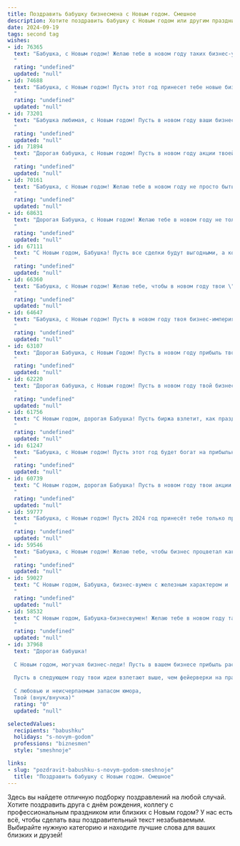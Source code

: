 ```yaml
---
title: Поздравить бабушку бизнесмена с Новым годом. Смешное
description: Хотите поздравить бабушку с Новым годом или другим праздником? Наш ИИ создаст незабываемое поздравление, а вы обязательно выделитесь среди других.  
date: 2024-09-19
tags: second tag
wishes:
- id: 76365
  text: "Бабушка, с Новым годом! Желаю тебе в новом году таких бизнес-успехов, что даже самые хитрые дедушки-мошенники будут тебе завидовать! 😉 Пусть удача всегда будет твоей верной спутницей, а кошелек - полным золотых монет! 🎉
  "
  rating: "undefined"
  updated: "null"
- id: 74688
  text: "Бабушка, с Новым годом! Пусть этот год принесет тебе новые бизнес-идеи, а акции твоей компании взлетят выше елки! 😉🎄💰
  "
  rating: "undefined"
  updated: "null"
- id: 73201
  text: "Бабушка любимая, с Новым годом! Пусть в новом году ваши бизнес-проекты будут успешнее, чем новогодние салаты, а прибыль течет рекой, как шампанское на корпоративе! 🥂
  "
  rating: "undefined"
  updated: "null"
- id: 71894
  text: "Дорогая бабушка, с Новым годом! Пусть в новом году акции твоей любимой компании взлетят выше елки, а  дивиденды принесут столько радости, что хватит на все твои любимые тортики и пирожные! 😉🎉
  "
  rating: "undefined"
  updated: "null"
- id: 70161
  text: "Бабушка, с Новым годом! Желаю тебе в новом году не просто быть бизнесвумен, а настоящей королевой биржи, чтобы акции росли как на дрожжах, а конкуренты от зависти кусали локти! Пусть каждый день приносит тебе новые миллионы, а я буду приезжать к тебе в гости на роскошные яхты! 😉
  "
  rating: "undefined"
  updated: "null"
- id: 68631
  text: "Дорогая Бабушка, с Новым годом! Желаю тебе в новом году не только прибыльных сделок и процветающего бизнеса, но и побольше времени на любимые внуков и, конечно же, любимые пирожки! 😄🎉
  "
  rating: "undefined"
  updated: "null"
- id: 67111
  text: "С Новым годом, Бабушка! Пусть все сделки будут выгодными, а конкуренты - добрыми соперниками. Главное - сохранять оптимизм, как в 90-х, когда ты строила бизнес на коленке, и наслаждаться заслуженным отдыхом.  🥂
  "
  rating: "undefined"
  updated: "null"
- id: 66360
  text: "Бабушка, с Новым годом! Желаю тебе, чтобы в новом году твои \"бизнес-инстинкты\" привели тебя к внукам, а не к очередному баснословному (но, будем честны, виртуальному) богатству!  😂
  "
  rating: "undefined"
  updated: "null"
- id: 64647
  text: "Бабушка, с Новым годом! Пусть в новом году твоя бизнес-империя расширится до размеров Вселенной, а конкуренты будут бегать за тобой, как зайцы за морковкой! 🥕  🎉
  "
  rating: "undefined"
  updated: "null"
- id: 63107
  text: "Дорогая Бабушка, с Новым Годом! Пусть в новом году прибыль твоя вырастет не меньше, чем у Деда Мороза, и пусть все твои бизнес-планы окажутся такими же удачными, как твой семейный рецепт оливье! 😉🥂
  "
  rating: "undefined"
  updated: "null"
- id: 62220
  text: "Дорогая бабушка, с Новым годом! Пусть в новом году твой бизнес процветает, а ты сама остаешься такой же заводной и непоседливой, как всегда!
  "
  rating: "undefined"
  updated: "null"
- id: 61756
  text: "С Новым годом, дорогая Бабушка! Пусть биржа взлетит, как праздничный салют, а прибыль будет не меньше, чем у Деда Мороза! 😉
  "
  rating: "undefined"
  updated: "null"
- id: 61247
  text: "Бабушка, с Новым годом! Пусть этот год будет богат на прибыльные сделки, удачные инвестиции и, конечно же, на внуков, которые приносят не только радость, но и вкусные пирожки! 😉
  "
  rating: "undefined"
  updated: "null"
- id: 60739
  text: "С Новым годом, дорогая Бабушка! Пусть в новом году твои акции растут как на дрожжах, а прибыль будет больше, чем у Деда Мороза! 🎄🍾🎉
  "
  rating: "undefined"
  updated: "null"
- id: 59777
  text: "Бабушка, с Новым годом! Пусть 2024 год принесёт тебе только прибыльные сделки, а все промахи будут только в игре в лото!
  "
  rating: "undefined"
  updated: "null"
- id: 59546
  text: "Бабушка, с Новым годом! Желаю тебе, чтобы бизнес процветал как ёлка, а прибыль росла как снежный ком! 🎄💰🍾
  "
  rating: "undefined"
  updated: "null"
- id: 59027
  text: "С Новым годом, Бабушка, бизнес-вумен с железным характером и  золотым сердцем! Пусть в новом году твои сделки будут только выгодными, а конкуренты - не более, чем милые котята, которые лишь пушистым облачком проплывают мимо твоей бизнес-империи! 🥂🎉
  "
  rating: "undefined"
  updated: "null"
- id: 58532
  text: "С Новым годом, Бабушка-бизнесвумен! Желаю тебе в новом году таких же успешных сделок, как твои внуки - только без слез и соплей! 😉  Пусть удача будет твоим верным партнером, а прибыль - неиссякаемым источником радости! 🍾
  "
  rating: "undefined"
  updated: "null"
- id: 37968
  text: "Дорогая бабушка!
  
  С Новым годом, могучая бизнес-леди! Пусть в вашем бизнесе прибыль растет, как ёлка в декабре, а конкуренты радуются, как будто у них на столе только мандарины! Желаю, чтобы прибыль сыпалась, как снег за окном, и чтобы все клиенты были такие же преданные, как ты к своему любимому чаю!
  
  Пусть в следующем году твои идеи взлетают выше, чем фейерверки на празднике, и чтобы всё происходило так же весело, как наши семейные посиделки!
  
  С любовью и неисчерпаемым запасом юмора,
  Твой (внук/внучка)"
  rating: "0"
  updated: "null"

selectedValues:
  recipients: "babushku"
  holidays: "s-novym-godom"
  professions: "biznesmen"
  style: "smeshnoje"

links:
- slug: "pozdravit-babushku-s-novym-godom-smeshnoje"
  title: "Поздравить бабушку с Новым годом. Смешное"
---
```


Здесь вы найдете отличную подборку поздравлений на любой случай. 
Хотите поздравить друга с днём рождения, коллегу с профессиональным праздником или близких с Новым годом? У нас есть всё, чтобы сделать ваш поздравительный текст незабываемым. Выбирайте нужную категорию и находите лучшие слова для ваших близких и друзей!
